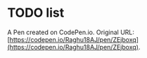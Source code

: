 # TODO list 

A Pen created on CodePen.io. Original URL: [https://codepen.io/Raghu18AJ/pen/ZEjboxq](https://codepen.io/Raghu18AJ/pen/ZEjboxq).

